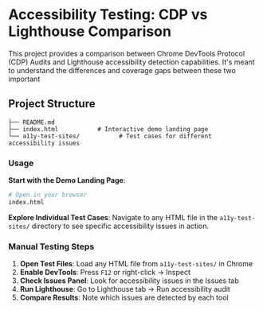 # Accessibility Testing: CDP vs Lighthouse Comparison

This project provides a comparison between Chrome DevTools Protocol (CDP) Audits and Lighthouse accessibility detection capabilities. It's meant to understand the differences and coverage gaps between these two important 

## Project Structure

```
├── README.md
├── index.html           # Interactive demo landing page
└── a11y-test-sites/           # Test cases for different accessibility issues
```

### Usage

**Start with the Demo Landing Page**:
   ```bash
   # Open in your browser
   index.html
   ```

**Explore Individual Test Cases**:
   Navigate to any HTML file in the `a11y-test-sites/` directory to see specific accessibility issues in action.

### Manual Testing Steps

1. **Open Test Files**: Load any HTML file from `a11y-test-sites/` in Chrome
2. **Enable DevTools**: Press `F12` or right-click → Inspect
3. **Check Issues Panel**: Look for accessibility issues in the Issues tab
4. **Run Lighthouse**: Go to Lighthouse tab → Run accessibility audit
5. **Compare Results**: Note which issues are detected by each tool

